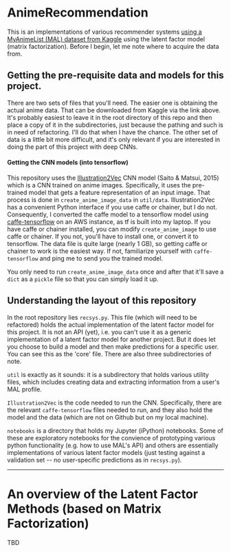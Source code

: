 # AnimeRecommendation
This is an implementations of various recommender systems [using a MyAnimeList (MAL) dataset from Kaggle](https://www.kaggle.com/CooperUnion/anime-recommendations-database) using the latent factor model (matrix factorization). Before I begin, let me note where to acquire the data from.

## Getting the pre-requisite data and models for this project.
There are two sets of files that you'll need. The easier one is obtaining the actual anime data. That can be downloaded from Kaggle via the link above. It's probably easiest to leave it in the root directory of this repo and then place a copy of it in the subdirectories, just because the pathing and such is in need of refactoring. I'll do that when I have the chance. The other set of data is a little bit more difficult, and it's only relevant if you are interested in doing the part of this project with deep CNNs.

#### Getting the CNN models (into tensorflow)
This repository uses the [Illustration2Vec](http://illustration2vec.net/) CNN model (Saito & Matsui, 2015) which is a CNN trained on anime images. Specifically, it uses the pre-trained model that gets a feature representation of an input image. That process is done in `create_anime_image_data` in `util/data`. Illustration2Vec has a convenient Python interface if you use caffe or chainer, but I do not. Consequently, I converted the caffe model to a tensorflow model using [caffe-tensorflow](https://github.com/ethereon/caffe-tensorflow) on an AWS instance, as tf is built into my laptop. If you have caffe or chainer installed, you can modify `create_anime_image` to use caffe or chainer. If you not, you'll have to install one, or convert it to tensorflow. The data file is quite large (nearly 1 GB), so getting caffe or chainer to work is the easiest way. If not, familiarize yourself with `caffe-tensorflow` and ping me to send you the trained model.

You only need to run `create_anime_image_data` once and after that it'll save a `dict` as a `pickle` file so that you can simply load it up.

## Understanding the layout of this repository 
In the root repository lies `recsys.py`. This file (which will need to be refactored) holds the actual implementation of the latent factor model for this project. It is not an API (yet), i.e. you can't use it as a generic implementation of a latent factor model for another project. But it does let you choose to build a model and then make predictions for a specific user. You can see this as the 'core' file. There are also three subdirectories of note.

`util` is exactly as it sounds: it is a subdirectory that holds various utility files, which includes creating data and extracting information from a user's MAL profile.

`Illustration2Vec` is the code needed to run the CNN. Specifically, there are the relevant `caffe-tensorflow` files needed to run, and they also hold the model and the data (which are not on Github but on my local machine). 

`notebooks` is a directory that holds my Jupyter (iPython) notebooks. Some of these are exploratory notebooks for the convience of prototyping various python functionality (e.g. how to use MAL's API) and others are essentially implementations of various latent factor models (just testing against a validation set -- no user-specific predictions as in `recsys.py`).

-----

# An overview of the Latent Factor Methods (based on Matrix Factorization)

TBD

